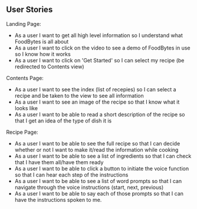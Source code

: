 User Stories
------------
Landing Page:

* As a user I want to get all high level information so I understand what FoodBytes is all about 
* As a user I want to click on the video to see a demo of FoodBytes in use so I know how it works
* As a user I want to click on 'Get Started' so I can select my recipe (be redirected to Contents view)

Contents Page: 

* As a user I want to see the index (list of recepies) so I can select a recipe and be taken to the view to see all information
* As a user I want to see an image of the recipe so that I know what it looks like
* As a user I want to be able to read a short description of the recipe so that I get an idea of the type of dish it is

Recipe Page:

* As a user I want to be able to see the full recipe so that I can decide whether or not I want to make it/read the information while cooking
* As a user I want to be able to see a list of ingredients so that I can check that I have them all/have them ready
* As a user I want to be able to click a button to initiate the voice function so that I can hear each step of the instructions
* As a user I want to be able to see a list of word prompts so that I can navigate through the voice instructions (start, next, previous)
* As a user I want to be able to say each of those prompts so that I can have the instructions spoken to me.
